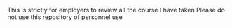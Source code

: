 This is strictly for employers to review all the course I have taken
Please do not use this repository of personnel use 
